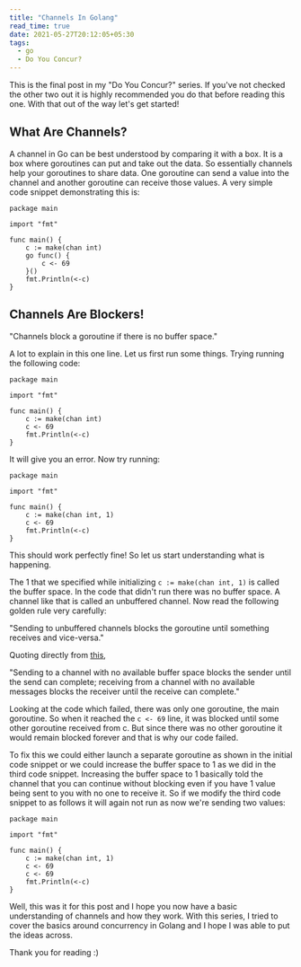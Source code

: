 ```yaml
---
title: "Channels In Golang"
read_time: true
date: 2021-05-27T20:12:05+05:30
tags:
  - go
  - Do You Concur?
---
```


This is the final post in my "Do You Concur?" series. If you've not checked the other two out it is highly recommended you do that before reading this one. With that out of the way let's get started!

## What Are Channels?

A channel in Go can be best understood by comparing it with a box. It is a box where goroutines can put and take out the data. So essentially channels help your goroutines to share data. One goroutine can send a value into the channel and another goroutine can receive those values. A very simple code snippet demonstrating this is:

```
package main

import "fmt"

func main() {
	c := make(chan int)
	go func() {
		c <- 69
	}()
	fmt.Println(<-c)
}
```

## Channels Are Blockers!

"Channels block a goroutine if there is no buffer space."

A lot to explain in this one line. Let us first run some things. Trying running the following code:

```
package main

import "fmt"

func main() {
	c := make(chan int)
	c <- 69
	fmt.Println(<-c)
}
```

It will give you an error. Now try running:

```
package main

import "fmt"

func main() {
	c := make(chan int, 1)
	c <- 69
	fmt.Println(<-c)
}
```

This should work perfectly fine! So let us start understanding what is happening.



The 1 that we specified while initializing `c := make(chan int, 1)` is called the buffer space. In the code that didn't run there was no buffer space. A channel like that is called an unbuffered channel. Now read the following golden rule very carefully:

"Sending to unbuffered channels blocks the goroutine until something receives and vice-versa."

Quoting directly from [this](https://stackoverflow.com/a/56706591),

"Sending to a channel with no available buffer space blocks the sender until the send can complete; receiving from a channel with no available messages blocks the receiver until the receive can complete."

Looking at the code which failed, there was only one goroutine, the main goroutine. So when it reached the `c <- 69` line, it was blocked until some other goroutine received from c. But since there was no other goroutine it would remain blocked forever and that is why our code failed.

To fix this we could either launch a separate goroutine as shown in the initial code snippet or we could increase the buffer space to 1 as we did in the third code snippet. Increasing the buffer space to 1 basically told the channel that you can continue without blocking even if you have 1 value being sent to you with no one to receive it. So if we modify the third code snippet to as follows it will again not run as now we're sending two values:

```
package main

import "fmt"

func main() {
	c := make(chan int, 1)
	c <- 69
	c <- 69
	fmt.Println(<-c)
}
```

Well, this was it for this post and I hope you now have a basic understanding of channels and how they work. With this series, I tried to cover the basics around concurrency in Golang and I hope I was able to put the ideas across. 

Thank you for reading :)

